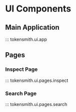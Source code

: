 # UI Components

## Main Application

::: tokensmith.ui.app

## Pages

### Inspect Page

::: tokensmith.ui.pages.inspect

### Search Page

::: tokensmith.ui.pages.search
